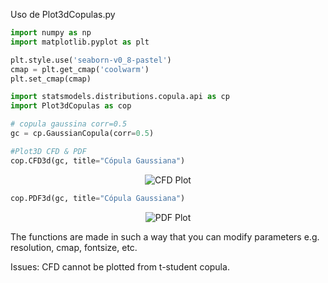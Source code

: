 Uso de Plot3dCopulas.py

```Python
import numpy as np
import matplotlib.pyplot as plt

plt.style.use('seaborn-v0_8-pastel')
cmap = plt.get_cmap('coolwarm')
plt.set_cmap(cmap)

import statsmodels.distributions.copula.api as cp
import Plot3dCopulas as cop

# copula gaussina corr=0.5
gc = cp.GaussianCopula(corr=0.5)

#Plot3D CFD & PDF
cop.CFD3d(gc, title="Cópula Gaussiana")
```
<p align="center">
  <img src="https://drive.google.com/uc?export=view&id=1L2f2HCvF6DUfX65cCJsdRss9UFPaGUKo" alt="CFD Plot">
</p>

```Python
cop.PDF3d(gc, title="Cópula Gaussiana")
```

<p align="center">
  <img src="https://drive.google.com/uc?export=view&id=1f0EGTKc5zpAmoN12dALj3EGyFTPDBg_F" alt="PDF Plot">
</p>


The functions are made in such a way that you can modify parameters e.g. resolution, cmap, fontsize, etc.

Issues:
CFD cannot be plotted from t-student copula.
